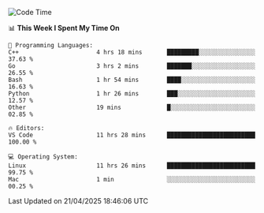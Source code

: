 
<!--START_SECTION:waka-->
![Code Time](http://img.shields.io/badge/Code%20Time-3%2C327%20hrs%203%20mins-blue)

📊 **This Week I Spent My Time On** 

```text
💬 Programming Languages: 
C++                      4 hrs 18 mins       █████████░░░░░░░░░░░░░░░░   37.63 % 
Go                       3 hrs 2 mins        ███████░░░░░░░░░░░░░░░░░░   26.55 % 
Bash                     1 hr 54 mins        ████░░░░░░░░░░░░░░░░░░░░░   16.63 % 
Python                   1 hr 26 mins        ███░░░░░░░░░░░░░░░░░░░░░░   12.57 % 
Other                    19 mins             █░░░░░░░░░░░░░░░░░░░░░░░░   02.85 % 

🔥 Editors: 
VS Code                  11 hrs 28 mins      █████████████████████████   100.00 % 

💻 Operating System: 
Linux                    11 hrs 26 mins      █████████████████████████   99.75 % 
Mac                      1 min               ░░░░░░░░░░░░░░░░░░░░░░░░░   00.25 % 
```


 Last Updated on 21/04/2025 18:46:06 UTC
<!--END_SECTION:waka-->

